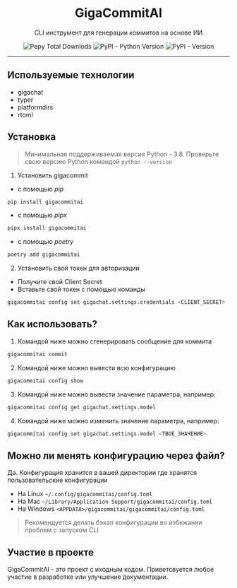 <div align="center">
    <h1>GigaCommitAI</h1>
    <p>CLI инструмент для генерации коммитов на основе ИИ</p>
    <img alt="Pepy Total Downlods" src="https://img.shields.io/pepy/dt/gigacommitai?style=for-the-badge">
    <img alt="PyPI - Python Version" src="https://img.shields.io/pypi/pyversions/gigacommitai?style=for-the-badge">
    <img alt="PyPI - Version" src="https://img.shields.io/pypi/v/gigacommitai?style=for-the-badge">
</div>

---

## Используемые технологии

- gigachat
- typer 
- platformdirs
- rtoml

## Установка

> Минимальная поддерживаемая версия Python - 3.8.
> Проверьте свою версию Python командой `python --version`

1. Установить gigacommit

- c помощью _pip_

```sh
pip install gigacommitai
```

- c помощью _pipx_

```sh
pipx install gigacommitai
```

- c помощью _poetry_

```sh
poetry add gigacommitai
```

2. Установить свой токен для авторизации

- Получите свой Client Secret
- Вставьте свой токен с помощью команды

```sh
gigacommitai config set gigachat.settings.credentials <CLIENT_SECRET>
```

## Как использовать?

1. Командой ниже можно сгенерировать сообщение для коммита

```sh
gigacommitai commit
```

2. Командой ниже можно вывести всю конфигурацию

```sh
gigacommitai config show
```

3. Командой ниже можно вывести значение параметра, например:

```sh
gigacommitai config get gigachat.settings.model
```

4. Командой ниже можно изменить значение параметра, например:

```sh
gigacommitai config set gigachat.settings.model <ТВОЕ_ЗНАЧЕНИЕ>
```


## Можно ли менять конфигурацию через файл?

Да. Конфигурация хранится в вашей директории где хранятся пользовательские конфигурации

- На Linux `~/.config/gigacommitai/config.toml`
- На Mac `~/Library/Application Support/gigacommitai/config.toml`
- На Windows `<APPDATA>/gigacommitai/gigacommitai/config.toml`

> Рекомендуется делать бэкап конфигурации во избежании проблем с запуском CLI

## Участие в проекте

GigaCommitAI - это проект с иходным кодом. Приветсвуется любое участие в разработке или улучшение документации.
